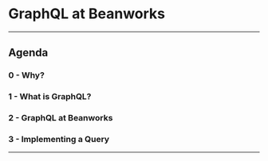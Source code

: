 # GraphQL at Beanworks

---
## Agenda

### 0 - Why?
### 1 - What is GraphQL?
### 2 - GraphQL at Beanworks
### 3 - Implementing a Query

---

